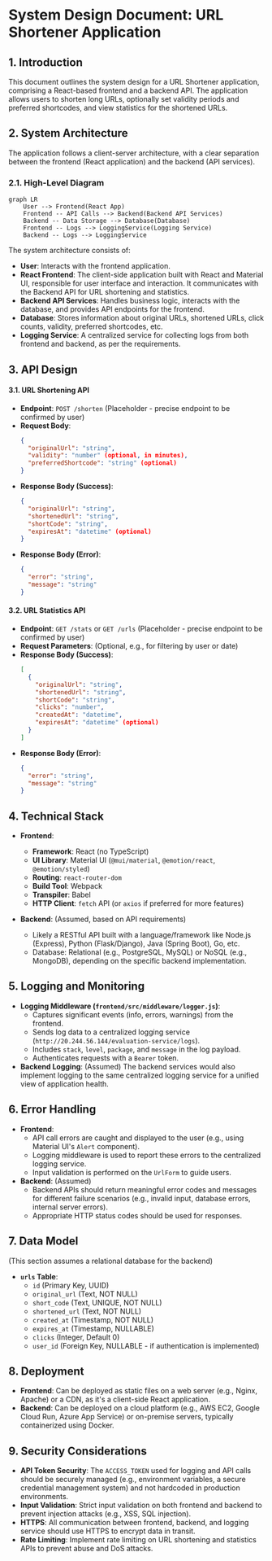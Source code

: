 # System Design Document: URL Shortener Application

## 1. Introduction

This document outlines the system design for a URL Shortener application, comprising a React-based frontend and a backend API. The application allows users to shorten long URLs, optionally set validity periods and preferred shortcodes, and view statistics for the shortened URLs.

## 2. System Architecture

The application follows a client-server architecture, with a clear separation between the frontend (React application) and the backend (API services).

### 2.1. High-Level Diagram

```mermaid
graph LR
    User --> Frontend(React App)
    Frontend -- API Calls --> Backend(Backend API Services)
    Backend -- Data Storage --> Database(Database)
    Frontend -- Logs --> LoggingService(Logging Service)
    Backend -- Logs --> LoggingService
```

The system architecture consists of:

*   **User**: Interacts with the frontend application.
*   **React Frontend**: The client-side application built with React and Material UI, responsible for user interface and interaction. It communicates with the Backend API for URL shortening and statistics.
*   **Backend API Services**: Handles business logic, interacts with the database, and provides API endpoints for the frontend.
*   **Database**: Stores information about original URLs, shortened URLs, click counts, validity, preferred shortcodes, etc.
*   **Logging Service**: A centralized service for collecting logs from both frontend and backend, as per the requirements.

## 3. API Design

#### 3.1. URL Shortening API

*   **Endpoint**: `POST /shorten` (Placeholder - precise endpoint to be confirmed by user)
*   **Request Body**:
    ```json
    {
      "originalUrl": "string",
      "validity": "number" (optional, in minutes),
      "preferredShortcode": "string" (optional)
    }
    ```
*   **Response Body (Success)**:
    ```json
    {
      "originalUrl": "string",
      "shortenedUrl": "string",
      "shortCode": "string",
      "expiresAt": "datetime" (optional)
    }
    ```
*   **Response Body (Error)**:
    ```json
    {
      "error": "string",
      "message": "string"
    }
    ```

#### 3.2. URL Statistics API

*   **Endpoint**: `GET /stats` or `GET /urls` (Placeholder - precise endpoint to be confirmed by user)
*   **Request Parameters**: (Optional, e.g., for filtering by user or date)
*   **Response Body (Success)**:
    ```json
    [
      {
        "originalUrl": "string",
        "shortenedUrl": "string",
        "shortCode": "string",
        "clicks": "number",
        "createdAt": "datetime",
        "expiresAt": "datetime" (optional)
      }
    ]
    ```
*   **Response Body (Error)**:
    ```json
    {
      "error": "string",
      "message": "string"
    }
    ```

## 4. Technical Stack

*   **Frontend**:
    *   **Framework**: React (no TypeScript)
    *   **UI Library**: Material UI (`@mui/material`, `@emotion/react`, `@emotion/styled`)
    *   **Routing**: `react-router-dom`
    *   **Build Tool**: Webpack
    *   **Transpiler**: Babel
    *   **HTTP Client**: `fetch` API (or `axios` if preferred for more features)

*   **Backend**: (Assumed, based on API requirements)
    *   Likely a RESTful API built with a language/framework like Node.js (Express), Python (Flask/Django), Java (Spring Boot), Go, etc.
    *   Database: Relational (e.g., PostgreSQL, MySQL) or NoSQL (e.g., MongoDB), depending on the specific backend implementation.

## 5. Logging and Monitoring

*   **Logging Middleware (`frontend/src/middleware/logger.js`)**:
    *   Captures significant events (info, errors, warnings) from the frontend.
    *   Sends log data to a centralized logging service (`http://20.244.56.144/evaluation-service/logs`).
    *   Includes `stack`, `level`, `package`, and `message` in the log payload.
    *   Authenticates requests with a `Bearer` token.
*   **Backend Logging**: (Assumed) The backend services would also implement logging to the same centralized logging service for a unified view of application health.

## 6. Error Handling

*   **Frontend**:
    *   API call errors are caught and displayed to the user (e.g., using Material UI's `Alert` component).
    *   Logging middleware is used to report these errors to the centralized logging service.
    *   Input validation is performed on the `UrlForm` to guide users.
*   **Backend**: (Assumed)
    *   Backend APIs should return meaningful error codes and messages for different failure scenarios (e.g., invalid input, database errors, internal server errors).
    *   Appropriate HTTP status codes should be used for responses.

## 7. Data Model

(This section assumes a relational database for the backend)

*   **`urls` Table**:
    *   `id` (Primary Key, UUID)
    *   `original_url` (Text, NOT NULL)
    *   `short_code` (Text, UNIQUE, NOT NULL)
    *   `shortened_url` (Text, NOT NULL)
    *   `created_at` (Timestamp, NOT NULL)
    *   `expires_at` (Timestamp, NULLABLE)
    *   `clicks` (Integer, Default 0)
    *   `user_id` (Foreign Key, NULLABLE - if authentication is implemented)

## 8. Deployment

*   **Frontend**: Can be deployed as static files on a web server (e.g., Nginx, Apache) or a CDN, as it's a client-side React application.
*   **Backend**: Can be deployed on a cloud platform (e.g., AWS EC2, Google Cloud Run, Azure App Service) or on-premise servers, typically containerized using Docker.

## 9. Security Considerations

*   **API Token Security**: The `ACCESS_TOKEN` used for logging and API calls should be securely managed (e.g., environment variables, a secure credential management system) and not hardcoded in production environments.
*   **Input Validation**: Strict input validation on both frontend and backend to prevent injection attacks (e.g., XSS, SQL injection).
*   **HTTPS**: All communication between frontend, backend, and logging service should use HTTPS to encrypt data in transit.
*   **Rate Limiting**: Implement rate limiting on URL shortening and statistics APIs to prevent abuse and DoS attacks.
